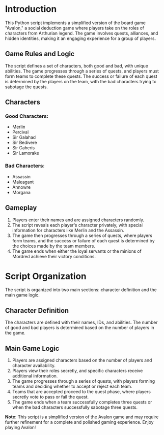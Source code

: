 # Introduction

This Python script implements a simplified version of the board game "Avalon," a social deduction game where players take on the roles of characters from Arthurian legend. The game involves quests, alliances, and hidden identities, making it an engaging experience for a group of players.

## Game Rules and Logic

The script defines a set of characters, both good and bad, with unique abilities. The game progresses through a series of quests, and players must form teams to complete these quests. The success or failure of each quest is determined by the players on the team, with the bad characters trying to sabotage the quests.

## Characters

### Good Characters:

- Merlin
- Percival
- Sir Galahad
- Sir Bedivere
- Sir Gaheris
- Sir Lamorake

### Bad Characters:

- Assassin
- Maleagant
- Annowre
- Morgana

## Gameplay

1. Players enter their names and are assigned characters randomly.
2. The script reveals each player's character privately, with special information for characters like Merlin and the Assassin.
3. The game then progresses through a series of quests, where players form teams, and the success or failure of each quest is determined by the choices made by the team members.
4. The game ends when either the loyal servants or the minions of Mordred achieve their victory conditions.

# Script Organization

The script is organized into two main sections: character definition and the main game logic.

## Character Definition

The characters are defined with their names, IDs, and abilities. The number of good and bad players is determined based on the number of players in the game.

## Main Game Logic

1. Players are assigned characters based on the number of players and character availability.
2. Players view their roles secretly, and specific characters receive additional information.
3. The game progresses through a series of quests, with players forming teams and deciding whether to accept or reject each team.
4. Teams that are accepted proceed to the quest phase, where players secretly vote to pass or fail the quest.
5. The game ends when a team successfully completes three quests or when the bad characters successfully sabotage three quests.

**Note:** This script is a simplified version of the Avalon game and may require further refinement for a complete and polished gaming experience. Enjoy playing Avalon!
